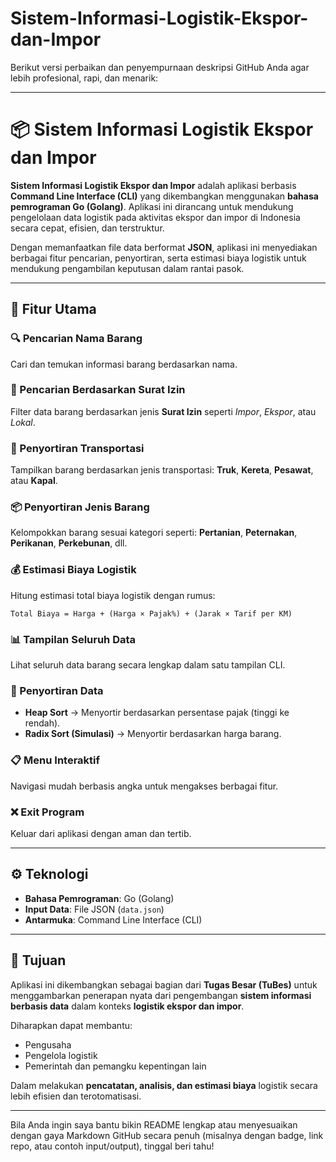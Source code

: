 # Sistem-Informasi-Logistik-Ekspor-dan-Impor


Berikut versi perbaikan dan penyempurnaan deskripsi GitHub Anda agar lebih profesional, rapi, dan menarik:

---

# 📦 Sistem Informasi Logistik Ekspor dan Impor

**Sistem Informasi Logistik Ekspor dan Impor** adalah aplikasi berbasis **Command Line Interface (CLI)** yang dikembangkan menggunakan **bahasa pemrograman Go (Golang)**. Aplikasi ini dirancang untuk mendukung pengelolaan data logistik pada aktivitas ekspor dan impor di Indonesia secara cepat, efisien, dan terstruktur.

Dengan memanfaatkan file data berformat **JSON**, aplikasi ini menyediakan berbagai fitur pencarian, penyortiran, serta estimasi biaya logistik untuk mendukung pengambilan keputusan dalam rantai pasok.

---

## 🧩 Fitur Utama

### 🔍 Pencarian Nama Barang

Cari dan temukan informasi barang berdasarkan nama.

### 📄 Pencarian Berdasarkan Surat Izin

Filter data barang berdasarkan jenis **Surat Izin** seperti *Impor*, *Ekspor*, atau *Lokal*.

### 🚚 Penyortiran Transportasi

Tampilkan barang berdasarkan jenis transportasi: **Truk**, **Kereta**, **Pesawat**, atau **Kapal**.

### 📦 Penyortiran Jenis Barang

Kelompokkan barang sesuai kategori seperti: **Pertanian**, **Peternakan**, **Perikanan**, **Perkebunan**, dll.

### 💰 Estimasi Biaya Logistik

Hitung estimasi total biaya logistik dengan rumus:

```
Total Biaya = Harga + (Harga × Pajak%) + (Jarak × Tarif per KM)
```

### 📊 Tampilan Seluruh Data

Lihat seluruh data barang secara lengkap dalam satu tampilan CLI.

### 🔢 Penyortiran Data

* **Heap Sort** → Menyortir berdasarkan persentase pajak (tinggi ke rendah).
* **Radix Sort (Simulasi)** → Menyortir berdasarkan harga barang.

### 📋 Menu Interaktif

Navigasi mudah berbasis angka untuk mengakses berbagai fitur.

### ❌ Exit Program

Keluar dari aplikasi dengan aman dan tertib.

---

## ⚙️ Teknologi

* **Bahasa Pemrograman**: Go (Golang)
* **Input Data**: File JSON (`data.json`)
* **Antarmuka**: Command Line Interface (CLI)

---

## 📌 Tujuan

Aplikasi ini dikembangkan sebagai bagian dari **Tugas Besar (TuBes)** untuk menggambarkan penerapan nyata dari pengembangan **sistem informasi berbasis data** dalam konteks **logistik ekspor dan impor**.

Diharapkan dapat membantu:

* Pengusaha
* Pengelola logistik
* Pemerintah dan pemangku kepentingan lain

Dalam melakukan **pencatatan, analisis, dan estimasi biaya** logistik secara lebih efisien dan terotomatisasi.

---

Bila Anda ingin saya bantu bikin README lengkap atau menyesuaikan dengan gaya Markdown GitHub secara penuh (misalnya dengan badge, link repo, atau contoh input/output), tinggal beri tahu!

